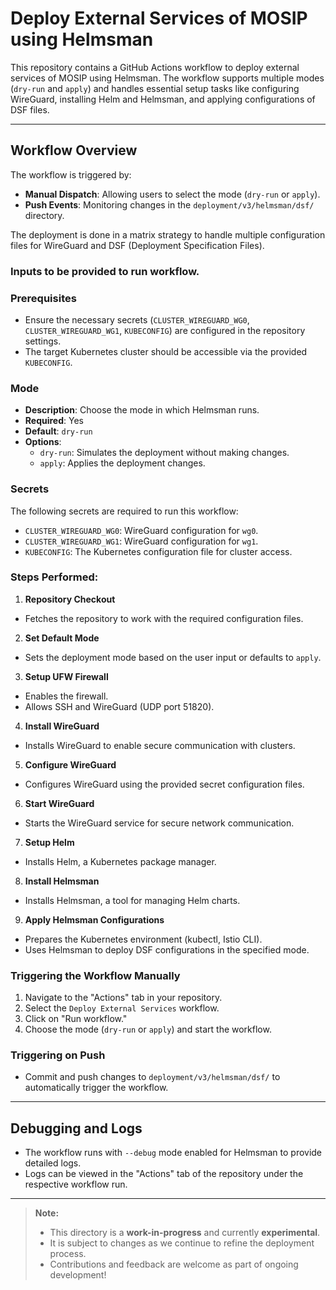 # Deploy External Services of MOSIP using Helmsman

This repository contains a GitHub Actions workflow to deploy external services of MOSIP using Helmsman. The workflow supports multiple modes (`dry-run` and `apply`) and handles essential setup tasks like configuring WireGuard, installing Helm and Helmsman, and applying configurations of DSF files.

---

## Workflow Overview

The workflow is triggered by:
- **Manual Dispatch**: Allowing users to select the mode (`dry-run` or `apply`).
- **Push Events**: Monitoring changes in the `deployment/v3/helmsman/dsf/` directory.

The deployment is done in a matrix strategy to handle multiple configuration files for WireGuard and DSF (Deployment Specification Files).

### Inputs to be provided to run workflow.

### Prerequisites

- Ensure the necessary secrets (`CLUSTER_WIREGUARD_WG0`, `CLUSTER_WIREGUARD_WG1`, `KUBECONFIG`) are configured in the repository settings.
- The target Kubernetes cluster should be accessible via the provided `KUBECONFIG`.

### Mode
- **Description**: Choose the mode in which Helmsman runs.
- **Required**: Yes
- **Default**: `dry-run`
- **Options**:
    - `dry-run`: Simulates the deployment without making changes.
    - `apply`: Applies the deployment changes.

### Secrets

The following secrets are required to run this workflow:
- `CLUSTER_WIREGUARD_WG0`: WireGuard configuration for `wg0`.
- `CLUSTER_WIREGUARD_WG1`: WireGuard configuration for `wg1`.
- `KUBECONFIG`: The Kubernetes configuration file for cluster access.

### Steps Performed:

1. **Repository Checkout**
- Fetches the repository to work with the required configuration files.

2. **Set Default Mode**
- Sets the deployment mode based on the user input or defaults to `apply`.

3. **Setup UFW Firewall**
- Enables the firewall.
- Allows SSH and WireGuard (UDP port 51820).

4. **Install WireGuard**
- Installs WireGuard to enable secure communication with clusters.

5. **Configure WireGuard**
- Configures WireGuard using the provided secret configuration files.

6. **Start WireGuard**
- Starts the WireGuard service for secure network communication.

7. **Setup Helm**
- Installs Helm, a Kubernetes package manager.

8. **Install Helmsman**
- Installs Helmsman, a tool for managing Helm charts.

9. **Apply Helmsman Configurations**
- Prepares the Kubernetes environment (kubectl, Istio CLI).
- Uses Helmsman to deploy DSF configurations in the specified mode.

### Triggering the Workflow Manually
1. Navigate to the "Actions" tab in your repository.
2. Select the `Deploy External Services` workflow.
3. Click on "Run workflow."
4. Choose the mode (`dry-run` or `apply`) and start the workflow.

### Triggering on Push
- Commit and push changes to `deployment/v3/helmsman/dsf/` to automatically trigger the workflow.

---

## Debugging and Logs

- The workflow runs with `--debug` mode enabled for Helmsman to provide detailed logs.
- Logs can be viewed in the "Actions" tab of the repository under the respective workflow run.

---

> **Note:**
> - This directory is a **work-in-progress** and currently **experimental**.
> - It is subject to changes as we continue to refine the deployment process.
> - Contributions and feedback are welcome as part of ongoing development!
